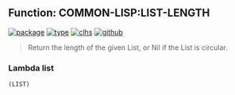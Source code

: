 ## Function: COMMON-LISP:LIST-LENGTH
[![package](https://img.shields.io/badge/Package-COMMON--LISP-5f9ea0.svg?style=social&colorA=999999)](../) [![type](https://img.shields.io/badge/Type-Function-5f9ea0.svg?style=social&colorA=999999)](../#function) [![clhs](https://img.shields.io/badge/CLHS-LIST--LENGTH-5f9ea0.svg?style=social&colorA=999999)](http://www.lispworks.com/documentation/HyperSpec/Body/f_list_l.htm) [![github](https://img.shields.io/badge/GitHub-View_the_source-5f9ea0.svg?style=social&colorA=999999&logo=github)](https://github.com/sbcl/sbcl/blob/master/src/code/list.lisp/) 

> Return the length of the given List, or Nil if the List is circular.

### Lambda list
```
(LIST)
```
